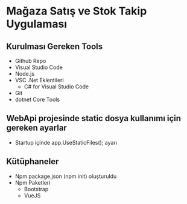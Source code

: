# Mağaza Satış ve Stok Takip Uygulaması
## Kurulması Gereken Tools
* Github Repo
* Visual Studio Code
* Node.js
* VSC .Net Eklentileri
	* C# for Visual Studio Code
* Git
* dotnet Core Tools
## WebApi projesinde static dosya kullanımı için gereken ayarlar
* Startup içinde app.UseStaticFiles(); ayarı
## Kütüphaneler
* Npm package.json (npm init) oluşturuldu
* Npm Paketleri
	* Bootstrap
	* VueJS